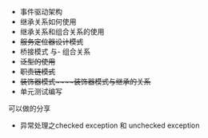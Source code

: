 - 事件驱动架构
- 继承关系如何使用
- 继承关系和组合关系的使用
- ~~服务定位器设计模式~~
- 桥接模式 与- 组合关系
- ~~泛型的使用~~
- ~~职责链模式~~
- ~~装饰器模式~~~~装饰器模式与继承的关系~~
- 单元测试编写

可以做的分享

- 异常处理之checked exception 和 unchecked exception